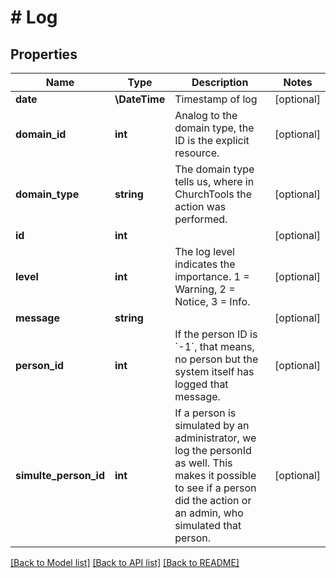 # # Log

## Properties

Name | Type | Description | Notes
------------ | ------------- | ------------- | -------------
**date** | **\DateTime** | Timestamp of log | [optional]
**domain_id** | **int** | Analog to the domain type, the ID is the explicit resource. | [optional]
**domain_type** | **string** | The domain type tells us, where in ChurchTools the action was performed. | [optional]
**id** | **int** |  | [optional]
**level** | **int** | The log level indicates the importance. 1 &#x3D; Warning, 2 &#x3D; Notice, 3 &#x3D; Info. | [optional]
**message** | **string** |  | [optional]
**person_id** | **int** | If the person ID is &#x60;-1&#x60;, that means, no person but the system itself has logged that message. | [optional]
**simulte_person_id** | **int** | If a person is simulated by an administrator, we log the personId as well. This makes it possible to see if a person did the action or an admin, who simulated that person. | [optional]

[[Back to Model list]](../../README.md#models) [[Back to API list]](../../README.md#endpoints) [[Back to README]](../../README.md)

